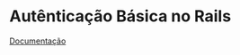 # Autênticação Básica no Rails

[Documentação](http://api.rubyonrails.org/classes/ActionController/HttpAuthentication/Basic.html)